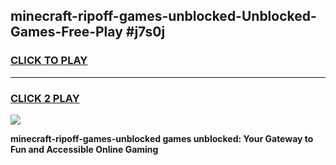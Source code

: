
## minecraft-ripoff-games-unblocked-Unblocked-Games-Free-Play #j7s0j
<h3>
<a href="https://us.freeplayer.one?title=minecraft-ripoff-games-unblocked&ref=9M">CLICK TO PLAY</a></h3>
<hr>

<h3>
<a href="https://us.freeplayer.one?title=minecraft-ripoff-games-unblocked&ref=9M">CLICK 2 PLAY</a>
  
</h3>

<a href="https://us.freeplayer.one?title=minecraft-ripoff-games-unblocked&ref=9M"><img src="https://clearcache.store/games.png"></a>


**minecraft-ripoff-games-unblocked games unblocked: Your Gateway to Fun and Accessible Online Gaming**
